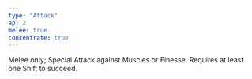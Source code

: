 ```yaml
---
type: "Attack"
ap: 2
melee: true
concentrate: true
---
```


Melee only; Special Attack against Muscles or Finesse. Requires at least one Shift to succeed.
